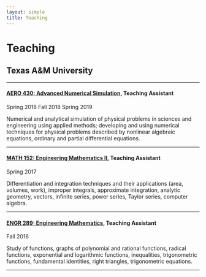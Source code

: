 ```yaml
---
layout: simple
title: Teaching
---
```


# Teaching

## Texas A&M University
___
#### <a href="https://catalog.tamu.edu/undergraduate/course-descriptions/aero/" target="_blank">AERO 430: Advanced Numerical Simulation</a>, Teaching Assistant
<span class="tag is-small">Spring 2018</span> <span class="tag is-small">Fall 2018</span> <span class="tag is-small">Spring 2019</span>

Numerical and analytical simulation of physical problems in sciences and engineering using applied methods; developing and using numerical techniques for physical problems described by nonlinear algebraic equations, ordinary and partial differential equations.

___

#### <a href="https://catalog.tamu.edu/undergraduate/course-descriptions/math/" target="_blank">MATH 152: Engineering Mathematics II</a>, Teaching Assistant
<span class="tag is-small">Spring 2017</span>

Differentiation and integration techniques and their applications (area, volumes, work), improper integrals, approximate integration, analytic geometry, vectors, infinite series, power series, Taylor series, computer algebra.

___

#### <a href="https://catalog.tamu.edu/undergraduate/course-descriptions/engr/" target="_blank">ENGR 289: Engineering Mathematics</a>, Teaching Assistant
<span class="tag is-small">Fall 2016</span>

Study of functions, graphs of polynomial and rational functions, radical functions, exponential and logarithmic functions, inequalities, trigonometric functions, fundamental identities, right triangles, trigonometric equations.

___